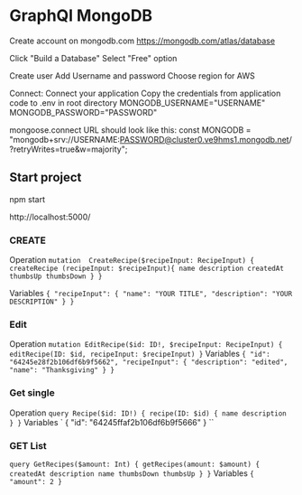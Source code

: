 # GraphQl MongoDB

Create account on mongodb.com
https://mongodb.com/atlas/database

Click "Build a Database"
Select "Free" option

Create user
Add Username and password
Choose region for AWS

Connect: Connect your application
Copy the credentials from application code to .env in root directory
MONGODB_USERNAME="USERNAME"
MONGODB_PASSWORD="PASSWORD"

mongoose.connect URL should look like this:
const MONGODB = "mongodb+srv://USERNAME:PASSWORD@cluster0.ve9hms1.mongodb.net/?retryWrites=true&w=majority";


## Start project
npm start

http://localhost:5000/


### CREATE

Operation
`
mutation  CreateRecipe($recipeInput: RecipeInput) {
    createRecipe (recipeInput: $recipeInput){
        name
        description
        createdAt
        thumbsUp
        thumbsDown
    }
}
`

Variables
`
{
    "recipeInput": {
        "name": "YOUR TITLE",
        "description": "YOUR DESCRIPTION"
    }
}
`


### Edit
Operation
`
mutation EditRecipe($id: ID!, $recipeInput: RecipeInput) {
  editRecipe(ID: $id, recipeInput: $recipeInput)
}
`
Variables
`
{
  "id": "64245e28f2b106df6b9f5662",
  "recipeInput": {
    "description": "edited",
    "name": "Thanksgiving"
  }
}
`

### Get single
Operation
`
query Recipe($id: ID!) {
  recipe(ID: $id) {
    name
    description
  }
}
`
Variables
`
{
  "id": "64245ffaf2b106df6b9f5666"
}
``

### GET List
`
query GetRecipes($amount: Int) {
  getRecipes(amount: $amount) {
    createdAt
    description
    name
    thumbsDown
    thumbsUp
  }
}
`
Variables
`
{
  "amount": 2
}
`
